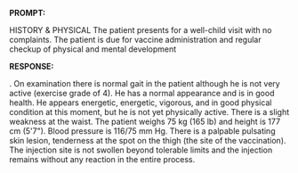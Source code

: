 **PROMPT:**

HISTORY & PHYSICAL The patient presents for a well-child visit with no complaints. The patient is due for vaccine administration and regular checkup of physical and mental development

**RESPONSE:**

 .  On examination there is normal gait in the patient although he is not very active (exercise grade of 4). He has a normal appearance and is in good health. He appears energetic, energetic, vigorous, and in good physical condition at this moment, but he is not yet physically active. There is a slight weakness at the waist. The patient weighs 75 kg (165 lb) and height is 177 cm (5'7"). Blood pressure is 116/75 mm Hg. There is a palpable pulsating skin lesion, tenderness at the spot on the thigh (the site of the vaccination).  The injection site is not swollen beyond tolerable limits and the injection remains without any reaction in the entire process.
